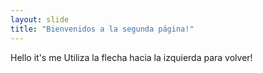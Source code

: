 ```yaml
---
layout: slide
title: "Bienvenidos a la segunda página!"
---
```

Hello it's me
Utiliza la flecha hacia la izquierda para volver!
